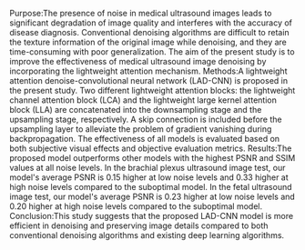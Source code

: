 Purpose:The presence of noise in medical ultrasound images leads to significant degradation of image quality and interferes with the accuracy of disease diagnosis. Conventional denoising algorithms are difficult to retain the texture information of the original image while denoising, and they are time-consuming with poor generalization. The aim of the present study is to improve the effectiveness of medical ultrasound image denoising by incorporating the lightweight attention mechanism.
Methods:A lightweight attention denoise-convolutional neural network (LAD-CNN) is proposed in the present study. Two different lightweight attention blocks: the lightweight channel attention block (LCA) and the lightweight large kernel attention block (LLA) are concatenated into the downsampling stage and the upsampling stage, respectively. A skip connection is included before the upsampling layer to alleviate the problem of gradient vanishing during backpropagation. The effectiveness of all models is evaluated based on both subjective visual effects and objective evaluation metrics.
Results:The proposed model outperforms other models with the highest PSNR and SSIM values at all noise levels. In the brachial plexus ultrasound image test, our model's average PSNR is 0.15 higher at low noise levels and 0.33 higher at high noise levels compared to the suboptimal model. In the fetal ultrasound image test, our model's average PSNR is 0.23 higher at low noise levels and 0.20 higher at high noise levels compared to the suboptimal model.
Conclusion:This study suggests that the proposed LAD-CNN model is more efficient in denoising and preserving image details compared to both conventional denoising algorithms and existing deep learning algorithms.
